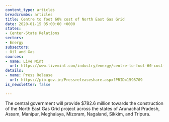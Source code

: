 ```yaml
---
content_type: articles
breadcrumbs: articles
title: Centre to foot 60% cost of North East Gas Grid
date: 2020-01-15 05:00:00 +0000
states:
- Center-State Relations
sectors:
- Energy
subsectors:
- Oil and Gas
sources:
- name: Live Mint
  url: https://www.livemint.com/industry/energy/centre-to-foot-60-cost-of-north-east-gas-grid-11578480107879.html
details:
- name: Press Release
  url: https://pib.gov.in/Pressreleaseshare.aspx?PRID=1598709
is_newsletter: false

---
```

The central government will provide $782.6 million towards the construction of the North East Gas Grid project across the states of Arunachal Pradesh, Assam, Manipur, Meghalaya, Mizoram, Nagaland, Sikkim, and Tripura.
